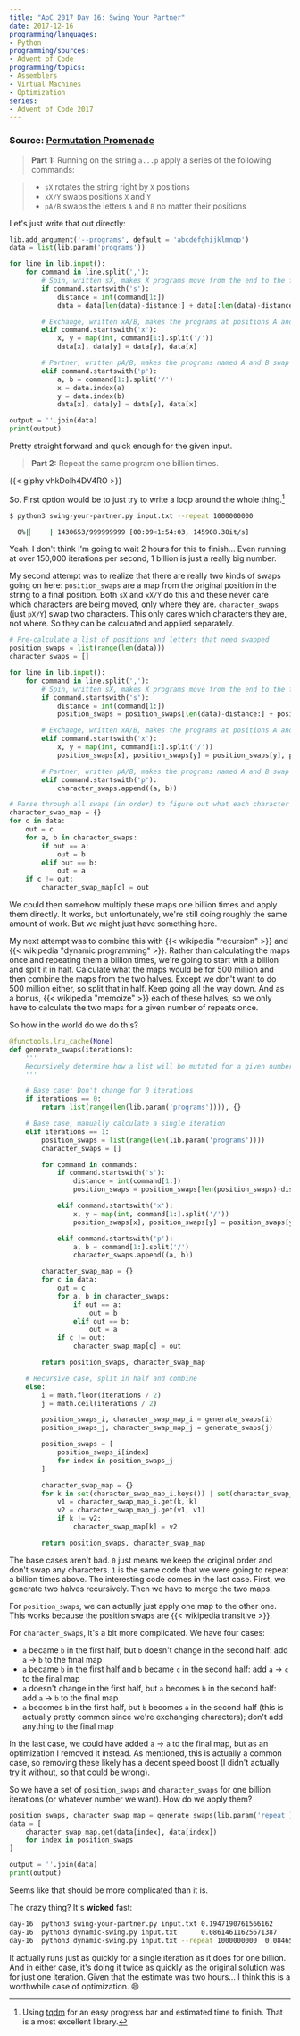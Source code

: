 ```yaml
---
title: "AoC 2017 Day 16: Swing Your Partner"
date: 2017-12-16
programming/languages:
- Python
programming/sources:
- Advent of Code
programming/topics:
- Assemblers
- Virtual Machines
- Optimization
series:
- Advent of Code 2017
---
```

### Source: [Permutation Promenade](http://adventofcode.com/2017/day/16)

> **Part 1:** Running on the string `a...p` apply a series of the following commands:

> - `sX` rotates the string right by `X` positions
> - `xX/Y` swaps positions `X` and `Y`
> - `pA/B` swaps the letters `A` and `B` no matter their positions

<!--more-->

Let's just write that out directly:

```python
lib.add_argument('--programs', default = 'abcdefghijklmnop')
data = list(lib.param('programs'))

for line in lib.input():
    for command in line.split(','):
        # Spin, written sX, makes X programs move from the end to the front, but maintain their order otherwise.
        if command.startswith('s'):
            distance = int(command[1:])
            data = data[len(data)-distance:] + data[:len(data)-distance]

        # Exchange, written xA/B, makes the programs at positions A and B swap places.
        elif command.startswith('x'):
            x, y = map(int, command[1:].split('/'))
            data[x], data[y] = data[y], data[x]

        # Partner, written pA/B, makes the programs named A and B swap places.
        elif command.startswith('p'):
            a, b = command[1:].split('/')
            x = data.index(a)
            y = data.index(b)
            data[x], data[y] = data[y], data[x]

output = ''.join(data)
print(output)
```

Pretty straight forward and quick enough for the given input.

> **Part 2:** Repeat the same program one billion times.

{{< giphy vhkDolh4DV4RO >}}

So. First option would be to just try to write a loop around the whole thing.[^tqdm]

```bash
$ python3 swing-your-partner.py input.txt --repeat 1000000000

  0%|▏    | 1430653/999999999 [00:09<1:54:03, 145908.38it/s]
```

Yeah. I don't think I'm going to wait 2 hours for this to finish... Even running at over 150,000 iterations per second, 1 billion is just a really big number.

My second attempt was to realize that there are really two kinds of swaps going on here: `position_swaps` are a map from the original position in the string to a final position. Both `sX` and `xX/Y` do this and these never care which characters are being moved, only where they are. `character_swaps` (just `pX/Y`) swap two characters. This only cares which characters they are, not where. So they can be calculated and applied separately.

```python
# Pre-calculate a list of positions and letters that need swapped
position_swaps = list(range(len(data)))
character_swaps = []

for line in lib.input():
    for command in line.split(','):
        # Spin, written sX, makes X programs move from the end to the front, but maintain their order otherwise.
        if command.startswith('s'):
            distance = int(command[1:])
            position_swaps = position_swaps[len(data)-distance:] + position_swaps[:len(data)-distance]

        # Exchange, written xA/B, makes the programs at positions A and B swap places.
        elif command.startswith('x'):
            x, y = map(int, command[1:].split('/'))
            position_swaps[x], position_swaps[y] = position_swaps[y], position_swaps[x]

        # Partner, written pA/B, makes the programs named A and B swap places.
        elif command.startswith('p'):
            character_swaps.append((a, b))

# Parse through all swaps (in order) to figure out what each character ends up as
character_swap_map = {}
for c in data:
    out = c
    for a, b in character_swaps:
        if out == a:
            out = b
        elif out == b:
            out = a
    if c != out:
        character_swap_map[c] = out
```

We could then somehow multiply these maps one billion times and apply them directly. It works, but unfortunately, we're still doing roughly the same amount of work. But we might just have something here.

My next attempt was to combine this with {{< wikipedia "recursion" >}} and {{< wikipedia "dynamic programming" >}}. Rather than calculating the maps once and repeating them a billion times, we're going to start with a billion and split it in half. Calculate what the maps would be for 500 million and then combine the maps from the two halves. Except we don't want to do 500 million either, so split that in half. Keep going all the way down. And as a bonus, {{< wikipedia "memoize" >}} each of these halves, so we only have to calculate the two maps for a given number of repeats once.

So how in the world do we do this?

```python
@functools.lru_cache(None)
def generate_swaps(iterations):
    '''
    Recursively determine how a list will be mutated for a given number of mutations.
    '''

    # Base case: Don't change for 0 iterations
    if iterations == 0:
        return list(range(len(lib.param('programs')))), {}

    # Base case, manually calculate a single iteration
    elif iterations == 1:
        position_swaps = list(range(len(lib.param('programs'))))
        character_swaps = []

        for command in commands:
            if command.startswith('s'):
                distance = int(command[1:])
                position_swaps = position_swaps[len(position_swaps)-distance:] + position_swaps[:len(position_swaps)-distance]

            elif command.startswith('x'):
                x, y = map(int, command[1:].split('/'))
                position_swaps[x], position_swaps[y] = position_swaps[y], position_swaps[x]

            elif command.startswith('p'):
                a, b = command[1:].split('/')
                character_swaps.append((a, b))

        character_swap_map = {}
        for c in data:
            out = c
            for a, b in character_swaps:
                if out == a:
                    out = b
                elif out == b:
                    out = a
            if c != out:
                character_swap_map[c] = out

        return position_swaps, character_swap_map

    # Recursive case, split in half and combine
    else:
        i = math.floor(iterations / 2)
        j = math.ceil(iterations / 2)

        position_swaps_i, character_swap_map_i = generate_swaps(i)
        position_swaps_j, character_swap_map_j = generate_swaps(j)

        position_swaps = [
            position_swaps_i[index]
            for index in position_swaps_j
        ]

        character_swap_map = {}
        for k in set(character_swap_map_i.keys()) | set(character_swap_map_j.keys()):
            v1 = character_swap_map_i.get(k, k)
            v2 = character_swap_map_j.get(v1, v1)
            if k != v2:
                character_swap_map[k] = v2

        return position_swaps, character_swap_map
```

The base cases aren't bad. `0` just means we keep the original order and don't swap any characters. `1` is the same code that we were going to repeat a billion times above. The interesting code comes in the last case. First, we generate two halves recursively. Then we have to merge the two maps.

For `position_swaps`, we can actually just apply one map to the other one. This works because the position swaps are {{< wikipedia transitive >}}.

For `character_swaps`, it's a bit more complicated. We have four cases:

- `a` became `b` in the first half, but `b` doesn't change in the second half: add `a` -> `b` to the final map
- `a` became `b` in the first half and `b` became `c` in the second half: add `a` -> `c` to the final map
- `a` doesn't change in the first half, but `a` becomes `b` in the second half: add `a` -> `b` to the final map
- `a` becomes `b` in the first half, but `b` becomes `a` in the second half (this is actually pretty common since we're exchanging characters); don't add anything to the final map

In the last case, we could have added `a` -> `a` to the final map, but as an optimization I removed it instead. As mentioned, this is actually a common case, so removing these likely has a decent speed boost (I didn't actually try it without, so that could be wrong).

So we have a set of `position_swaps` and `character_swaps` for one billion iterations (or whatever number we want). How do we apply them?

```python
position_swaps, character_swap_map = generate_swaps(lib.param('repeat'))
data = [
    character_swap_map.get(data[index], data[index])
    for index in position_swaps
]

output = ''.join(data)
print(output)
```

Seems like that should be more complicated than it is.

The crazy thing? It's **wicked** fast:

```bash
day-16  python3 swing-your-partner.py input.txt 0.1947190761566162      kpfonjglcibaedhm
day-16  python3 dynamic-swing.py input.txt      0.08614611625671387     kpfonjglcibaedhm
day-16  python3 dynamic-swing.py input.txt --repeat 1000000000  0.0846567153930664      odiabmplhfgjcekn
```

It actually runs just as quickly for a single iteration as it does for one billion. And in either case, it's doing it twice as quickly as the original solution was for just one iteration. Given that the estimate was two hours... I think this is a worthwhile case of optimization. :smile:

[^tqdm]: Using [tqdm](https://github.com/noamraph/tqdm) for an easy progress bar and estimated time to finish. That is a most excellent library.
